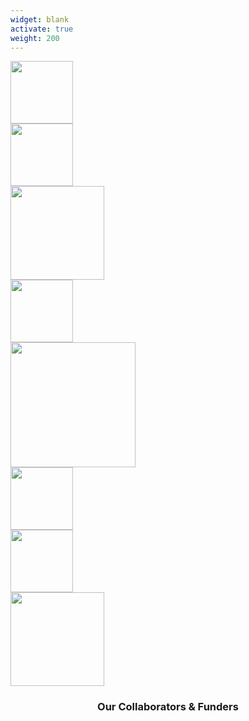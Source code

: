 ```yaml
---
widget: blank
activate: true
weight: 200
---
```


<div class="row">
    <div class="column">
        <img src="/company_logos/ft_logo.svg" 
            width="100" 
            height="100"/>
    </div>
    <div class="column">
        <img src="/company_logos/dstl.png" 
            width="100" 
            height="100"/>
    </div>
    <div class="column">
        <img src="/company_logos/epsrc.png" 
            width="150" />
    </div>
    <div class="column">
        <img src="/company_logos/alan.png" 
            width="100" 
            height="100"/>
    </div>
    <div class="column">
        <img src="/company_logos/qatar.png" 
            width="200" />
    </div>
    <div class="column">
        <img src="/company_logos/huawei.png" 
            width="100" />
    </div>
    <div class="column">
        <img src="/company_logos/scotland.png" 
            width="100" />
    </div>
    <div class="column">
        <img src="/company_logos/ukri.png" 
            width="150" />
    </div>

</div>

<h3 style="text-align:center;">Our Collaborators & Funders</h3>
